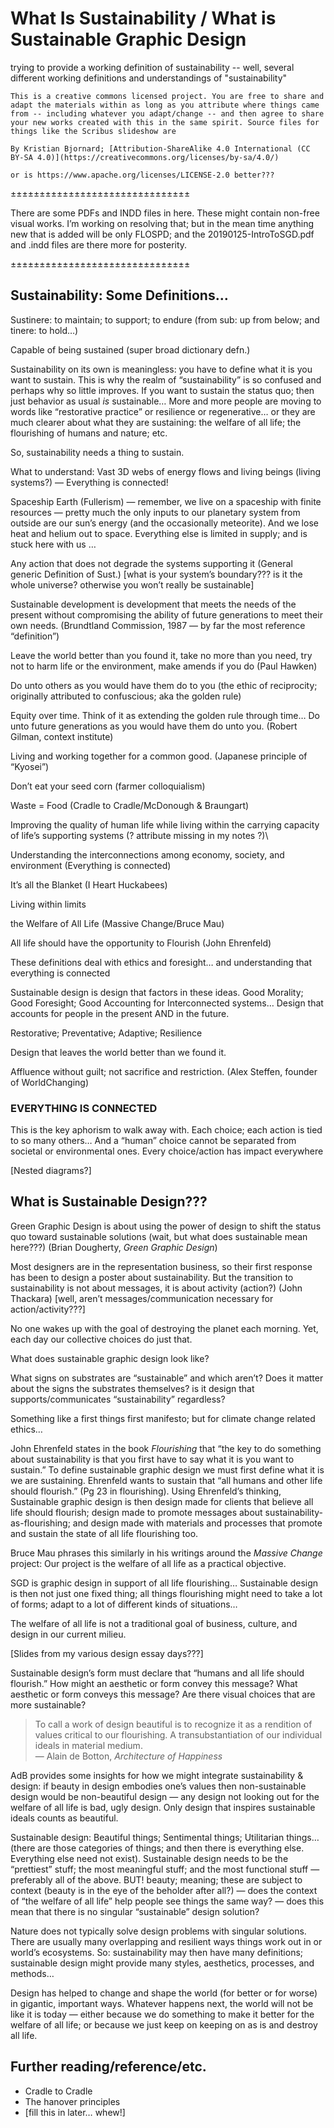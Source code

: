 # What Is Sustainability / What is Sustainable Graphic Design
trying to provide a working definition of sustainability -- well, several different working definitions and understandings of "sustainability"

```
This is a creative commons licensed project. You are free to share and adapt the materials within as long as you attribute where things came from -- including whatever you adapt/change -- and then agree to share your new works created with this in the same spirit. Source files for things like the Scribus slideshow are 

By Kristian Bjornard; [Attribution-ShareAlike 4.0 International (CC BY-SA 4.0)](https://creativecommons.org/licenses/by-sa/4.0/)

or is https://www.apache.org/licenses/LICENSE-2.0 better???
```

±±±±±±±±±±±±±±±±±±±±±±±±±±±±±±±

There are some PDFs and INDD files in here. These might contain non-free visual works. I’m working on resolving that; but in the mean time anything new that is added will be only FLOSPD; and the 20190125-IntroToSGD.pdf and .indd files are there more for posterity.

±±±±±±±±±±±±±±±±±±±±±±±±±±±±±±±

## Sustainability: Some Definitions…

Sustinere: to maintain; to support; to endure (from sub: up from below; and tinere: to hold…)

Capable of being sustained (super broad dictionary defn.)

Sustainability on its own is meaningless: you have to define what it is you want to sustain. This is why the realm of “sustainability” is so confused and perhaps why so little improves. If you want to sustain the status quo; then just behavior as usual _is_ sustainable… More and more people are moving to words like “restorative practice” or resilience or regenerative… or they are much clearer about what they are sustaining: the welfare of all life; the flourishing of humans and nature; etc.

So, sustainability needs a thing to sustain.

What to understand: Vast 3D webs of energy flows and living beings (living systems?) — Everything is connected!

Spaceship Earth (Fullerism) — remember, we live on a spaceship with finite resources — pretty much the only inputs to our planetary system from outside are our sun’s energy (and the occasionally meteorite). And we lose heat and helium out to space. Everything else is limited in supply; and is stuck here with us …

Any action that does not degrade the systems supporting it (General generic Definition of Sust.) [what is your system’s boundary??? is it the whole universe? otherwise you won’t really be sustainable]

Sustainable development is development that meets the needs of the present without compromising the ability of future generations to meet their own needs. (Brundtland Commission, 1987 — by far the most reference “definition”)

Leave the world better than you found it, take no more than you need, try not to harm life or the environment, make amends if you do (Paul Hawken)

Do unto others as you would have them do to you (the ethic of reciprocity; originally attributed to confuscious; aka the golden rule)

Equity over time. Think of it as extending the golden rule through time… Do unto future generations as you would have them do unto you. (Robert Gilman, context institute)

Living and working together for a common good. (Japanese principle of “Kyosei”)

Don’t eat your seed corn (farmer colloquialism)

Waste = Food (Cradle to Cradle/McDonough & Braungart)

Improving the quality of human life while living within the carrying capacity of life’s supporting systems (? attribute missing in my notes ?)\

Understanding the interconnections among economy, society, and environment (Everything is connected)

It’s all the Blanket (I Heart Huckabees)

Living within limits

the Welfare of All Life (Massive Change/Bruce Mau)

All life should have the opportunity to Flourish (John Ehrenfeld)

These definitions deal with ethics and foresight… and understanding that everything is connected

Sustainable design is design that factors in these ideas. Good Morality; Good Foresight; Good Accounting for Interconnected systems… Design that accounts for people in the present AND in the future.

Restorative; Preventative; Adaptive; Resilience

Design that leaves the world better than we found it.

Affluence without guilt; not sacrifice and restriction. (Alex Steffen, founder of WorldChanging)

### EVERYTHING IS CONNECTED
This is the key aphorism to walk away with. Each choice; each action is tied to so many others… And a “human” choice cannot be separated from societal or environmental ones. Every choice/action has impact everywhere

[Nested diagrams?]

## What is Sustainable Design???

Green Graphic Design is about using the power of design to shift the status quo toward sustainable solutions (wait, but what does sustainable mean here???) (Brian Dougherty, _Green Graphic Design_)

Most designers are in the representation business, so their first response has been to design a poster about sustainability. But the transition to sustainability is not about messages, it is about activity (action?) (John Thackara) [well, aren’t messages/communication necessary for action/activity???]

No one wakes up with the goal of destroying the planet each morning. Yet, each day our collective choices do just that.

What does sustainable graphic design look like?

What signs on substrates are “sustainable” and which aren’t? Does it matter about the signs the substrates themselves? is it design that supports/communicates “sustainability” regardless?

Something like a first things first manifesto; but for climate change related ethics…

John Ehrenfeld states in the book _Flourishing_ that “the key to do something about sustainability is that you first have to say what it is you want to sustain.” To define sustainable graphic design we must first define what it is we are sustaining. Ehrenfeld wants to sustain that “all humans and other life should flourish.” (Pg 23 in flourishing). Using Ehrenfeld’s thinking, Sustainable graphic design is then design made for clients that believe all life should flourish; design made to promote messages about sustainability-as-flourishing; and design made with materials and processes that promote and sustain the state of all life flourishing too.

Bruce Mau phrases this similarly in his writings around the _Massive Change_ project: Our project is the welfare of all life as a practical objective.

SGD is graphic design in support of all life flourishing… Sustainable design is then not just one fixed thing; all things flourishing might need to take a lot of forms; adapt to a lot of different kinds of situations… 

The welfare of all life is not a traditional goal of business, culture, and design in our current milieu. 

[Slides from my various design essay days???]

Sustainable design’s form must declare that “humans and all life should flourish.” How might an aesthetic or form convey this message? What aesthetic or form conveys this message? Are there visual choices that are more sustainable? 

> To call a work of design beautiful is to recognize it as a rendition of values critical to our flourishing. A transubstantiation of our individual ideals in material medium.  
> — Alain de Botton, _Architecture of Happiness_ 

AdB provides some insights for how we might integrate sustainability & design: if beauty in design embodies one’s values then non-sustainable design would be non-beautiful design — any design not looking out for the welfare of all life is bad, ugly design. Only design that inspires sustainable ideals counts as beautiful.

Sustainable design: Beautiful things; Sentimental things; Utilitarian things… (there are those categories of things; and then there is everything else. Everything else need not exist). Sustainable design needs to be the “prettiest” stuff; the most meaningful stuff; and the most functional stuff — preferably all of the above. BUT! beauty; meaning; these are subject to context (beauty is in the eye of the beholder after all?) — does the context of “the welfare of all life” help people see things the same way? — does this mean that there is no singular “sustainable” design solution?

Nature does not typically solve design problems with singular solutions. There are usually many overlapping and resilient ways things work out in or world’s ecosystems. So: sustainability may then have many definitions; sustainable design might provide many styles, aesthetics, processes, and methods…

Design has helped to change and shape the world (for better or for worse) in gigantic, important ways. Whatever happens next, the world will not be like it is today — either because we do something to make it better for the welfare of all life; or because we just keep on keeping on as is and destroy all life.

## Further reading/reference/etc.
- Cradle to Cradle
- The hanover principles
- [fill this in later… whew!]


